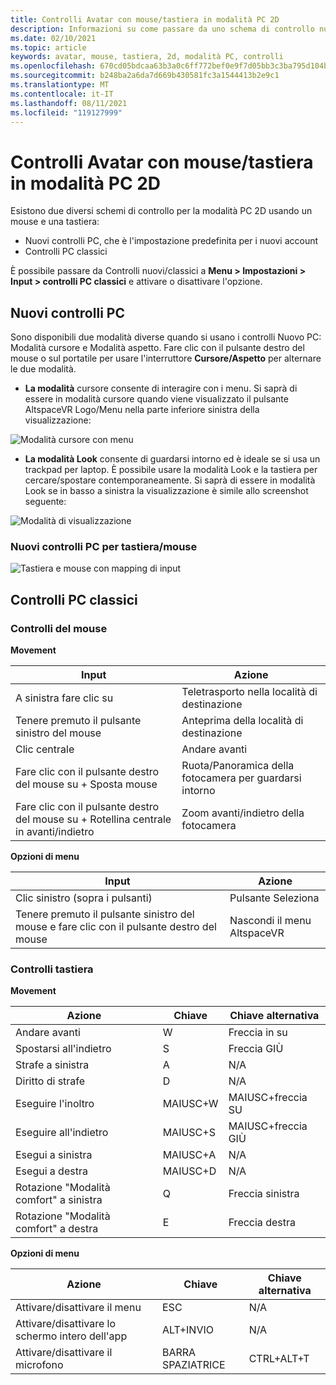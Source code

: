 ```yaml
---
title: Controlli Avatar con mouse/tastiera in modalità PC 2D
description: Informazioni su come passare da uno schema di controllo nuovo a uno classico per spostare gli avatar con il mouse e la tastiera in modalità PC 2D.
ms.date: 02/10/2021
ms.topic: article
keywords: avatar, mouse, tastiera, 2d, modalità PC, controlli
ms.openlocfilehash: 670cd05bdcaa63b3a0c6ff772bef0e9f7d05bb3c3ba795d104bf5d857401a848
ms.sourcegitcommit: b248ba2a6da7d669b430581fc3a1544413b2e9c1
ms.translationtype: MT
ms.contentlocale: it-IT
ms.lasthandoff: 08/11/2021
ms.locfileid: "119127999"
---
```

# <a name="avatar-controls-with-mousekeyboard-in-2d-pc-mode"></a>Controlli Avatar con mouse/tastiera in modalità PC 2D

Esistono due diversi schemi di controllo per la modalità PC 2D usando un mouse e una tastiera:
* Nuovi controlli PC, che è l'impostazione predefinita per i nuovi account
* Controlli PC classici

È possibile passare da Controlli nuovi/classici a **Menu > Impostazioni > Input > controlli PC classici** e attivare o disattivare l'opzione.

## <a name="new-pc-controls"></a>Nuovi controlli PC

Sono disponibili due modalità diverse quando si usano i controlli Nuovo PC: Modalità cursore e Modalità aspetto. Fare clic con il pulsante destro del mouse o sul portatile per usare l'interruttore **Cursore/Aspetto** per alternare le due modalità.

* **La modalità** cursore consente di interagire con i menu. Si saprà di essere in modalità cursore quando viene visualizzato il pulsante AltspaceVR Logo/Menu nella parte inferiore sinistra della visualizzazione:

![Modalità cursore con menu](images/avatar-controls-img-01.png)

* **La modalità Look** consente di guardarsi intorno ed è ideale se si usa un trackpad per laptop. È possibile usare la modalità Look e la tastiera per cercare/spostare contemporaneamente. Si saprà di essere in modalità Look se in basso a sinistra la visualizzazione è simile allo screenshot seguente:

![Modalità di visualizzazione](images/avatar-controls-img-02.png)

### <a name="new-pc-controls-for-keyboard--mouse"></a>Nuovi controlli PC per tastiera/mouse

![Tastiera e mouse con mapping di input](images/avatar-controls-img-03.png)

## <a name="classic-pc-controls"></a>Controlli PC classici 

### <a name="mouse-controls"></a>Controlli del mouse

**Movement**

| Input | Azione |
|---|---|
| A sinistra fare clic su | Teletrasporto nella località di destinazione |
| Tenere premuto il pulsante sinistro del mouse | Anteprima della località di destinazione |
| Clic centrale | Andare avanti |
| Fare clic con il pulsante destro del mouse su + Sposta mouse | Ruota/Panoramica della fotocamera per guardarsi intorno |
| Fare clic con il pulsante destro del mouse su + Rotellina centrale in avanti/indietro | Zoom avanti/indietro della fotocamera |

**Opzioni di menu**

| Input | Azione |
|---|---|
| Clic sinistro (sopra i pulsanti) | Pulsante Seleziona |
| Tenere premuto il pulsante sinistro del mouse e fare clic con il pulsante destro del mouse | Nascondi il menu AltspaceVR |

### <a name="keyboard-controls"></a>Controlli tastiera

**Movement**

| Azione | Chiave | Chiave alternativa |
|---|---|---|
| Andare avanti | W | Freccia in su |
| Spostarsi all'indietro | S | Freccia GIÙ |
| Strafe a sinistra | A | N/A |
| Diritto di strafe | D | N/A |
| Eseguire l'inoltro | MAIUSC+W | MAIUSC+freccia SU |
| Eseguire all'indietro | MAIUSC+S | MAIUSC+freccia GIÙ |
| Esegui a sinistra | MAIUSC+A | N/A |
| Esegui a destra | MAIUSC+D | N/A |
| Rotazione "Modalità comfort" a sinistra | Q | Freccia sinistra |
| Rotazione "Modalità comfort" a destra | E | Freccia destra |

**Opzioni di menu**

| Azione | Chiave | Chiave alternativa |
|---|---|---|
| Attivare/disattivare il menu | ESC | N/A |
| Attivare/disattivare lo schermo intero dell'app | ALT+INVIO | N/A |
| Attivare/disattivare il microfono | BARRA SPAZIATRICE | CTRL+ALT+T |